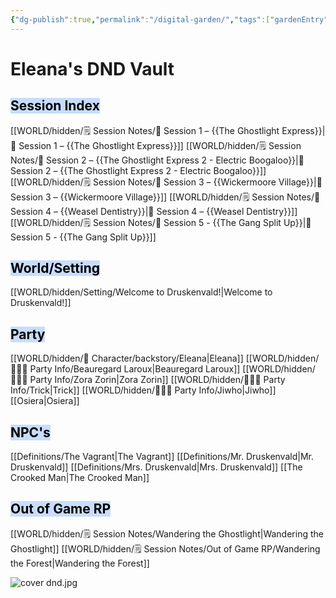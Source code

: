 ```yaml
---
{"dg-publish":true,"permalink":"/digital-garden/","tags":["gardenEntry"]}
---
```


# Eleana's DND Vault

## <mark style="background: #ADCCFFA6;">Session Index</mark>
[[WORLD/hidden/🗒️ Session Notes/📖 Session 1 – {{The Ghostlight Express}}\|📖 Session 1 – {{The Ghostlight Express}}]] 
[[WORLD/hidden/🗒️ Session Notes/📖 Session 2 – {{The Ghostlight Express 2 - Electric Boogaloo}}\|📖 Session 2 – {{The Ghostlight Express 2 - Electric Boogaloo}}]]
[[WORLD/hidden/🗒️ Session Notes/📖 Session 3 – {{Wickermoore Village}}\|📖 Session 3 – {{Wickermoore Village}}]]
[[WORLD/hidden/🗒️ Session Notes/📖 Session 4 – {{Weasel Dentistry}}\|📖 Session 4 – {{Weasel Dentistry}}]]
[[WORLD/hidden/🗒️ Session Notes/📖 Session 5 - {{The Gang Split Up}}\|📖 Session 5 - {{The Gang Split Up}}]]
## <mark style="background: #ADCCFFA6;">World/Setting</mark>
[[WORLD/hidden/Setting/Welcome to Druskenvald!\|Welcome to Druskenvald!]]

## <mark style="background: #ADCCFFA6;">Party</mark>
[[WORLD/hidden/🧬 Character/backstory/Eleana\|Eleana]]
[[WORLD/hidden/🧑‍🤝‍🧑 Party Info/Beauregard Laroux\|Beauregard Laroux]]
[[WORLD/hidden/🧑‍🤝‍🧑 Party Info/Zora Zorin\|Zora Zorin]]
[[WORLD/hidden/🧑‍🤝‍🧑 Party Info/Trick\|Trick]]
[[WORLD/hidden/🧑‍🤝‍🧑 Party Info/Jiwho\|Jiwho]]
[[Osiera\|Osiera]]

## <mark style="background: #ADCCFFA6;">NPC's</mark>
[[Definitions/The Vagrant\|The Vagrant]]
[[Definitions/Mr. Druskenvald\|Mr. Druskenvald]]
[[Definitions/Mrs. Druskenvald\|Mrs. Druskenvald]]
[[The Crooked Man\|The Crooked Man]]
## <mark style="background: #ADCCFFA6;">Out of Game RP</mark>
[[WORLD/hidden/🗒️ Session Notes/Wandering the Ghostlight\|Wandering the Ghostlight]]
[[WORLD/hidden/🗒️ Session Notes/Out of Game RP/Wandering the Forest\|Wandering the Forest]]

![cover dnd.jpg](/img/user/Images/cover%20dnd.jpg)